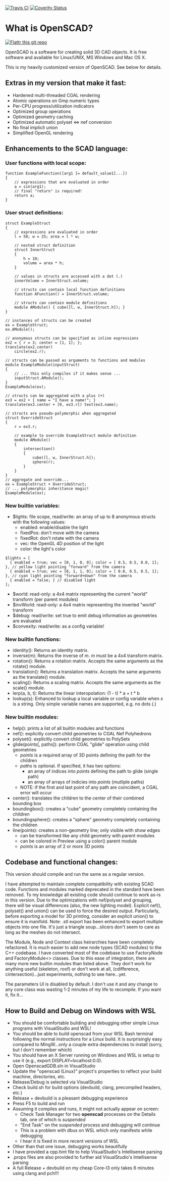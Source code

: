 [![Travis CI](https://api.travis-ci.org/openscad/openscad.png)](https://travis-ci.org/openscad/openscad)
[![Coverity Status](https://scan.coverity.com/projects/2510/badge.svg)](https://scan.coverity.com/projects/2510)

# What is OpenSCAD?
[![Flattr this git repo](http://api.flattr.com/button/flattr-badge-large.png)](https://flattr.com/submit/auto?user_id=openscad&url=http://openscad.org&title=OpenSCAD&language=&tags=github&category=software)

OpenSCAD is a software for creating solid 3D CAD objects. It is free software
and available for Linux/UNIX, MS Windows and Mac OS X.

This is my heavily customized version of OpenSCAD. See below for details.

## Extras in my version that make it fast:
 * Hardened multi-threaded CGAL rendering
 * Atomic operations on Gmp numeric types
 * Per-CPU progress/utilization indicators
 * Optimized group operations
 * Optimized geometry caching
 * Optimized automatic polyset <=> nef conversion
 * No final implicit union
 * Simplified OpenGL rendering

## Enhancements to the SCAD language:
### User functions with local scope:
```
function ExampleFunction([arg1 [= default_value1]...])
{
	// expressions that are evaluated in order
	a = sin(arg1);
	// final "return" is required!
	return a;
}
```
### User struct definitions:
```
struct ExampleStruct
{
	// expressions are evaluated in order
	l = 50; w = 25; area = l * w;

	// nested struct definition
	struct InnerStruct
	{
		h = 10;
		volume = area * h;
	}

	// values in structs are accessed with a dot (.)
	innerVolume = InnerStruct.volume;

	// structs can contain local function definitions
	function AFunction() = InnerStruct.volume;

	// structs can contain module definitions
	module AModule() { cube([l, w, InnerStruct.h]); }
}

// instances of structs can be created
ex = ExampleStruct;
ex.AModule();

// anonymous structs can be specified as inline expressions
ex2 = { r = 3; center = [1, 1]; };
translate(ex2.center)
	circle(ex2.r);

// structs can be passed as arguments to functions and modules
module ExampleModule(inputStruct)
{
	// ... this only compiles if it makes sense ...
	inputStruct.AModule();
}
ExampleModule(ex);

// structs can be aggregated with a plus (+)
ex3 = ex2 + { name = "I have a name!"; }
translate(ex3.center + [0, ex3.r]) text(ex3.name);

// structs are pseudo-polymorphic when aggregated
struct OverrideStruct
{
	r = ex3.r;

	// example to override ExampleStruct module definition
	module AModule()
	{
		intersection()
		{
			cube([l, w, InnerStruct.h]);
			sphere(r);
		}
	}
}
// aggregate and override...
ox = ExampleStruct + OverrideStruct;
// ... polymorphic inheritance magic!
ExampleModule(ox);
```
### New builtin variables:
 - $lights: file scope, read/write: an array of up to 8 anonymous structs with the following values:
   - enabled: enable/disable the light
   - fixedPos: don't move with the camera
   - fixedRot: don't rotate with the camera
   - vec: the OpenGL 4D position of the light
   - color: the light's color
```
$lights = [
  { enabled = true; vec = [0, 1, 0, 0]; color = [ 0.5, 0.5, 0.0, 1]; }, // yellow light pointing "forward" from the camera
  { enabled = true; vec = [0, 1, 1, 0]; color = [ 0.0, 0.5, 0.5, 1]; }, // cyan light pointing "forward+down" from the camera
  { enabled = false; } // disabled light
];
```
 - $world: read-only: a 4x4 matrix representing the current "world" transform (per parent modules)
 - $invWorld: read-only: a 4x4 matrix representing the inverted "world" transform
 - $debug: read/write: set true to emit debug information as geometries are evaluated
 - $convexity: read/write: as a config variable!

### New builtin functions:
 - identity(): Returns an identity matrix.
 - inverse(m): Returns the inverse of _m_. _m_ must be a 4x4 transform matrix.
 - rotation(): Returns a rotation matrix. Accepts the same arguments as the rotate() module.
 - translation(): Returns a translation matrix. Accepts the same arguments as the translate() module.
 - scaling(): Returns a scaling matrix. Accepts the same arguments as the scale() module.
 - lerp(a, b, t): Returns the linear interopolation: (1 - t) * a + t * b
 - lookup(s): Enhanced to lookup a local variable or config variable when _s_ is a string. 
   Only simple variable names are supported, e.g. no dots (.)

### New builtin modules:
 - help(): prints a list of all builtin modules and functions
 - nef(): explicitly convert child geometries to CGAL Nef Polyhedrons
 - polyset(): explicitly convert child geometries to PolySets
 - glide(points[, paths]): perform CGAL "glide" operation using child geometries
   - _points_ is a required array of 3D points defining the path for the children
   - _paths_ is optional. If specified, it has two options: 
     - an array of indices into _points_ defining the path to glide (single path)
     - an array of arrays of indicies into _points_ (mutliple paths)
   - NOTE: if the first and last point of any path are coincident, a CGAL error will occur
 - center(): translates the children to the center of their combined bounding box
 - boundingbox(): creates a "cube" geometry completely containing the children
 - boundingsphere(): creates a "sphere" geometry completely containing the children
 - line(points): creates a non-geometry line; only visible with show edges
   - can be transformed like any child geometry with parent modules
   - can be colored in Preview using a color() parent module
   - _points_ is an array of 2 or more 3D points
 
## Codebase and functional changes:
This version should compile and run the same as a regular version.

I have attempted to maintain complete compatibility with existing SCAD code.
Functions and modules marked deprecated in the standard have been removed.
To my knowledge all existing code should continue to work as-is in this version.
Due to the optimizations with nef/polyset and grouping, there will be visual differences (also, the new lighting model).
Explicit nef(), polyset() and union() can be used to force the desired output.
Particularly, before exporting a model for 3D printing, consider an explicit union() to ensure it is manifold.
Note: .stl export has been enhanced to export multiple objects into one file.
It's just a triangle soup...slicers don't seem to care as long as the meshes do not intersect.

The Module, Node and Context class heirarchies have been completely refactored. It is 
much easier to add new node types (SCAD modules) to the C++ codebase. I have converted 
most of the codebase to use FactoryNode and FactoryModule<> classes. Due to this ease 
of integration, there are many more new builtin modules than listed above. They don't 
work for anything useful (skeleton, roof) or don't work at all, (cdifference, 
cintersection)...just experiments, nothing to see here...yet.

The parameters UI is disabled by default. I don't use it and any change to any core
class was wasting 1-2 minutes of my life to recompile. If you want it, fix it...

## How to Build and Debug on Windows with WSL
- You should be comfortable building and debugging other simple Linux programs with VisualStudio and WSL!
- You should be able to build openscad from your WSL Bash terminal following the normal instructions for a Linux build. It is surprisingly easy compared to MingW...only a couple extra dependencies to install (sorry, but I don't remember which)
- You should have an X Server running on Windows and WSL is setup to use it (e.g., export DISPLAY=localhost:0.0).
- Open OpenscadGDB.sln in VisualStudio
- Update the "openscad (Linux)" project's properties to reflect your build machine, directories, etc.
- Release/Debug is selected via VisualStudio
- Check build.sh for build options (devbuild, clang, precompiled headers, etc.)
- Release + devbuild is a pleasant debugging experience
- Press F5 to build and run
- Assuming it compiles and runs, it might not actually appear on screen:
  - Check Task Manager for two **openscad** processes on the Details tab, one of which is _suspended_
  - "End Task" on the _suspended_ process and debugging will continue
  - This is a problem with dbus on WSL which only manifests while debugging
  - I hear it is fixed in more recent versions of WSL
- Other than that one issue, debugging works beautifully
- I have provided a cpp.hint file to help VisualStudio's Intellisense parsing
- .props files are also provided to further aid VisualStudio's Intellisense parsing
- A full Release + devbuild on my cheap Core-I3 only takes 6 minutes using clang and pch!!!

